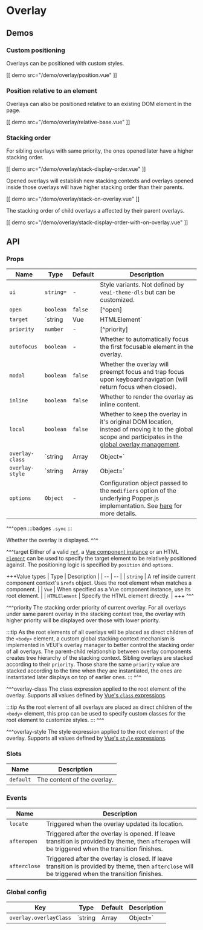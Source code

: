 # Overlay

## Demos

### Custom positioning

Overlays can be positioned with custom styles.

[[ demo src="/demo/overlay/position.vue" ]]

### Position relative to an element

Overlays can also be positioned relative to an existing DOM element in the page.

[[ demo src="/demo/overlay/relative-base.vue" ]]

### Stacking order

For sibling overlays with same priority, the ones opened later have a higher stacking order.

[[ demo src="/demo/overlay/stack-display-order.vue" ]]

Opened overlays will establish new stacking contexts and overlays opened inside those overlays will have higher stacking order than their parents.

[[ demo src="/demo/overlay/stack-on-overlay.vue" ]]

The stacking order of child overlays a affected by their parent overlays.

[[ demo src="/demo/overlay/stack-display-order-with-on-overlay.vue" ]]

## API

### Props

| Name | Type | Default | Description |
| -- | -- | -- | -- |
| `ui` | `string=` | - | Style variants. Not defined by `veui-theme-dls` but can be customized. |
| `open` | `boolean` | `false` | [^open] |
| `target` | `string|Vue|HTMLElement` | - | [^target] |
| `priority` | `number` | - | [^priority] |
| `autofocus` | `boolean` | - | Whether to automatically focus the first focusable element in the overlay. |
| `modal` | `boolean` | `false` | Whether the overlay will preempt focus and trap focus upon keyboard navigation (will return focus when closed). |
| `inline` | `boolean` | `false` | Whether to render the overlay as inline content. |
| `local` | `boolean` | `false` | Whether to keep the overlay in it's original DOM location, instead of moving it to the global scope and participates in the [global overlay management](../advanced/overlay). |
| `overlay-class` | `string|Array|Object=` | - | [^overlay-class] |
| `overlay-style` | `string|Array|Object=` | - | [^overlay-style] |
| `options` | `Object` | - | Configuration object passed to the `modifiers` option of the underlying Popper.js implementation. See [here](https://popper.js.org/docs/v1/#modifiers) for more details. |

^^^open
:::badges
`.sync`
:::

Whether the overlay is displayed.
^^^

^^^target
Either of a valid [`ref`](https://vuejs.org/v2/guide/components-edge-cases.html#Accessing-Child-Component-Instances-amp-Child-Elements), a [Vue component instance](https://vuejs.org/v2/guide/instance.html) or an HTML [`Element`](https://developer.mozilla.org/en-US/docs/Web/API/Element) can be used to specify the target element to be relatively positioned against. The positioning logic is specified by `position` and `options`.

+++Value types
| Type | Description |
| -- | -- |
| `string` | A ref inside current component context's `$refs` object. Uses the root element when matches a component. |
| `Vue` | When specified as a Vue component instance, use its root element. |
| `HTMLElement` | Specify the HTML element directly. |
+++
^^^

^^^priority
The stacking order priority of current overlay. For all overlays under same parent overlay in the stacking context tree, the overlay with higher priority will be displayed over those with lower priority.

:::tip
As the root elements of all overlays will be placed as direct children of the `<body>` element, a custom global stacking context mechanism is implemented in VEUI's overlay manager to better control the stacking order of all overlays. The parent-child relationship between overlay components creates tree hierarchy of the stacking context. Sibling overlays are stacked according to their `priority`. Those share the same `priority` value are stacked according to the time when they are instantiated, the ones are instantiated later displays on top of earlier ones.
:::
^^^

^^^overlay-class
The class expression applied to the root element of the overlay. Supports all values defined by [Vue's `class` expressions](https://vuejs.org/v2/guide/class-and-style.html#Binding-HTML-Classes).

:::tip
As the root element of all overlays are placed as direct children of the `<body>` element, this prop can be used to specify custom classes for the root element to customize styles.
:::
^^^

^^^overlay-style
The style expression applied to the root element of the overlay. Supports all values defined by [Vue's `style` expressions](https://vuejs.org/v2/guide/class-and-style.html#Binding-Inline-Styles).

### Slots

| Name | Description |
| -- | -- |
| `default` | The content of the overlay. |

### Events

| Name | Description |
| -- | -- |
| `locate` | Triggered when the overlay updated its location. |
| `afteropen` | Triggered after the overlay is opened. If leave transition is provided by theme, then `afteropen` will be triggered when the transition finishes. |
| `afterclose` | Triggered after the overlay is closed. If leave transition is provided by theme, then `afterclose` will be triggered when the transition finishes. |

### Global config

| Key | Type | Default | Description |
| -- | -- | -- | -- |
| `overlay.overlayClass` | `string|Array|Object=` | `[]` | The class name to be applied to every overlay. Supports all values defined by [Vue's `class` expressions](https://vuejs.org/v2/guide/class-and-style.html#Binding-HTML-Classes). |

